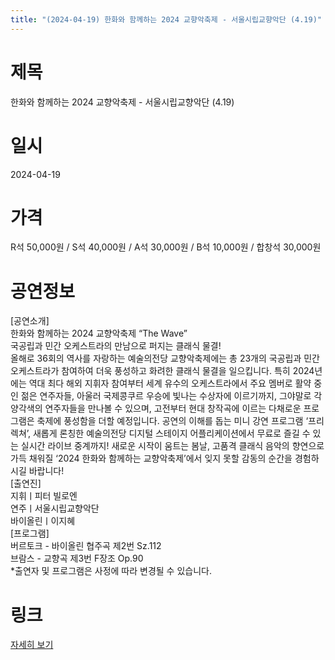 ```yaml
---
title: "(2024-04-19) 한화와 함께하는 2024 교향악축제 - 서울시립교향악단 (4.19)"
---
```


# 제목
한화와 함께하는 2024 교향악축제 - 서울시립교향악단 (4.19)

# 일시
2024-04-19

# 가격
R석 50,000원 / S석 40,000원 / A석 30,000원 / B석 10,000원 / 합창석 30,000원

# 공연정보
[공연소개]  
한화와 함께하는 2024 교향악축제 “The Wave”  
국공립과 민간 오케스트라의 만남으로 퍼지는 클래식 물결!  
올해로 36회의 역사를 자랑하는 예술의전당 교향악축제에는 총 23개의 국공립과 민간 오케스트라가 참여하여 더욱 풍성하고 화려한 클래식 물결을 일으킵니다. 특히 2024년에는 역대 최다 해외 지휘자 참여부터 세계 유수의 오케스트라에서 주요 멤버로 활약 중인 젊은 연주자들, 아울러 국제콩쿠르 우승에 빛나는 수상자에 이르기까지, 그야말로 각양각색의 연주자들을 만나볼 수 있으며, 고전부터 현대 창작곡에 이르는 다채로운 프로그램은 축제에 풍성함을 더할 예정입니다. 공연의 이해를 돕는 미니 강연 프로그램 ‘프리렉쳐’, 새롭게 론칭한 예술의전당 디지털 스테이지 어플리케이션에서 무료로 즐길 수 있는 실시간 라이브 중계까지! 새로운 시작이 움트는 봄날, 고품격 클래식 음악의 향연으로 가득 채워질 ‘2024 한화와 함께하는 교향악축제’에서 잊지 못할 감동의 순간을 경험하시길 바랍니다!  
[출연진]  
지휘ㅣ피터 빌로엔  
연주ㅣ서울시립교향악단  
바이올린ㅣ이지혜  
[프로그램]  
버르토크 - 바이올린 협주곡 제2번 Sz.112  
브람스 - 교향곡 제3번 F장조 Op.90  
*출연자 및 프로그램은 사정에 따라 변경될 수 있습니다.

# 링크
[자세히 보기](https://www.sac.or.kr/site/main/show/show_view?SN=60227, "https://www.sac.or.kr/site/main/show/show_view?SN=60227")
